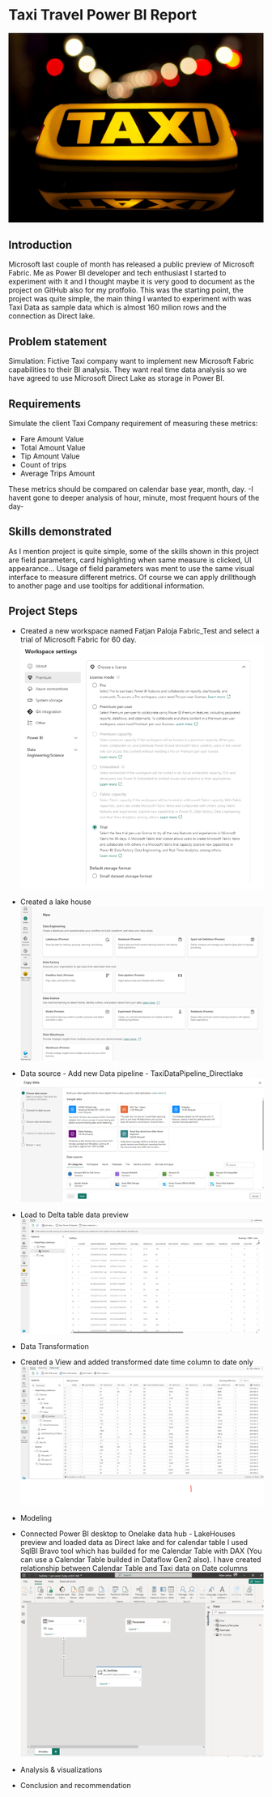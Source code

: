 # Taxi Travel Power BI Report

![](TaxiPhoto.jpg)

## Introduction

Microsoft last couple of month has released a public preview of Microsoft Fabric. Me as Power BI developer and tech enthusiast I started to experiment with it and I thought maybe it is very good to document as the project on GitHub also for my protfolio. This was the starting point, the project was quite simple, the main thing I wanted to experiment with was Taxi Data as sample data which is almost 160 milion rows and the connection as Direct lake.

## Problem statement

Simulation:
Fictive Taxi company want to implement new Microsoft Fabric capabilities to their BI analysis. They want real time data analysis so we have agreed to use Microsoft Direct Lake as storage in Power BI.
  
## Requirements

Simulate the client Taxi Company requirement of measuring these metrics:
- Fare Amount Value
- Total Amount Value
- Tip Amount Value
- Count of trips
- Average Trips Amount

These metrics should be compared on calendar base year, month, day. -I havent gone to deeper analysis of hour, minute, most frequent hours of the day-
  
## Skills demonstrated

As I mention project is quite simple, some of the skills shown in this project are field parameters, card highlighting when same measure is clicked, UI appearance... Usage of field parameters was ment to use the same visual interface to measure different metrics. Of course we can apply drillthough to another page and use tooltips for additional information.
## Project Steps

- Created a new workspace named Fatjan Paloja Fabric_Test and select a trial of Microsoft Fabric for 60 day.
 ![](Workspace_settings.png)

- Created a lake house
 ![](LakeHouse.png)
- Data source - Add new Data pipeline - TaxiDataPipeline_Directlake
![](PipelineData.png)
- Load to Delta table data preview
  ![](DeltaTablePreview.png)

- Data Transformation
- Created a View and added transformed date time column to date only
  ![](SQl_endpoint.png)

- Modeling
- Connected Power BI desktop to Onelake data hub - LakeHouses preview and loaded data as Direct lake and for calendar table I used SqlBI Bravo tool which has builded for me Calendar Table with DAX (You can use a Calendar Table builded in Dataflow Gen2 also). I have created relationship between Calendar Table and Taxi data on Date columns
   ![](DataModel.png)
- Analysis & visualizations
- Conclusion and recommendation

